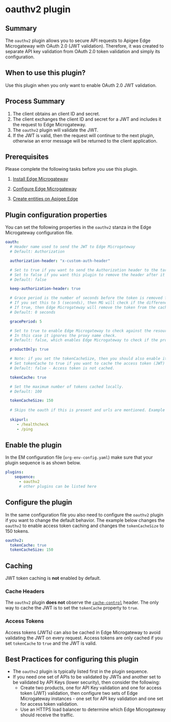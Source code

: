 # oauthv2 plugin

## Summary
The `oauthv2` plugin allows you to secure API requests to Apigee Edge Microgateway with OAuth 2.0 (JWT validation).  Therefore, it was created to separate API key validation from OAuth 2.0 token validation and simply its configuration.

## When to use this plugin?
Use this plugin when you only want to enable OAuth 2.0 JWT validation.

## Process Summary

1. The client obtains an client ID and secret.
2. The client exchanges the client ID and secret for a JWT and includes it the request to Edge Microgateway.
3. The `oauthv2` plugin will validate the JWT.
4. If the JWT is valid, then the request will continue to the next plugin, otherwise an error message will be returned to the client application.

## Prerequisites
Please complete the following tasks before you use this plugin.  

1. [Install Edge Microgateway](https://docs.apigee.com/api-platform/microgateway/3.0.x/setting-and-configuring-edge-microgateway#Prerequisite)   

2. [Configure Edge Microgateway](https://docs.apigee.com/api-platform/microgateway/3.0.x/setting-and-configuring-edge-microgateway#Part1)

3. [Create entities on Apigee Edge](https://docs.apigee.com/api-platform/microgateway/3.0.x/setting-and-configuring-edge-microgateway#Part2)


## Plugin configuration properties
You can set the following properties in the `oauthv2` stanza in the Edge Microgateway configuration file.

```yaml
oauth:
  # Header name used to send the JWT to Edge Microgateway
  # Default: Authorization

  authorization-header: "x-custom-auth-header"

  # Set to true if you want to send the Authorization header to the target server;
  # Set to false if you want this plugin to remove the header after it is validated.
  # Default: false

  keep-authorization-header: true

  # Grace period is the number of seconds before the token is removed from the cache.
  # If you set this to 5 (seconds), then MG will check if the difference between the expiry time and the current time [absoluteValue(expiry_time - current_time)] is less than or equal (<=) to the grace period.
  # If true, then Edge Microgateway will remove the token from the cache.  
  # Default: 0 seconds

  gracePeriod: 5

  # Set to true to enable Edge Microgateway to check against the resource paths only.  
  # In this case it ignores the proxy name check.
  # Default: false, which enables Edge Microgateway to check if the proxy name is included in the product.

  productOnly: true

  # Note: if you set the tokenCacheSize, then you should also enable it (tokenCache: true).
  # Set tokenCache to true if you want to cache the access token (JWT) locally.
  # Default: false - Access token is not cached.

  tokenCache: true

  # Set the maximum number of tokens cached locally.
  # Default: 100

  tokenCacheSize: 150
  
  # Skips the oauth if this is present and urls are mentioned. Example as:
  
  skipurl:
     - /healthcheck
     - /ping  
```

## Enable the plugin
In the EM configuration file (`org-env-config.yaml`) make sure that your plugin sequence is as shown below.

```yaml
plugins:
    sequence:
      - oauthv2
      # other plugins can be listed here
```

## Configure the plugin
In the same configuration file you also need to configure the `oauthv2` plugin if you want to change the default behavior.  The example below changes the `oauthv2` to enable access token caching and changes the `tokenCacheSize` to 150 tokens.    

```yaml
oauthv2:
  tokenCache: true
  tokenCacheSize: 150
```

## Caching
JWT token caching is **not** enabled by default.  

### Cache Headers
The `oauthv2` plugin **does not** observe the [`cache-control`](https://developers.google.com/web/fundamentals/performance/optimizing-content-efficiency/http-caching) header.
The only way to cache the JWT is to set the `tokenCache` property to `true`.

### Access Tokens
Access tokens (JWTs) can also be cached in Edge Microgateway to avoid validating the JWT on every request.  Access tokens are only cached if you set `tokenCache` to `true` and the JWT is valid.  

## Best Practices for configuring this plugin
* The `oauthv2` plugin is typically listed first in the plugin sequence.  
* If you need one set of APIs to be validated by JWTs and another set to be validated by API Keys (lower security), then consider the following:
  * Create two products, one for API Key validation and one for access token (JWT) validation, then configure two sets of  Edge Microgateway instances - one set for API key validation and one set for access token validation.
  * Use an HTTPS load balancer to determine which Edge Microgateway should receive the traffic.  
